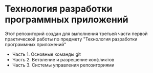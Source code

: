 # Технология разработки программных приложений
Этот репозиторий создан для выполнения третьей части первой практической работы по предмету "Технология разработки программных приложений"

- Часть 1. Основные команды git
- Часть 2. Ветвление и разрешение конфликтов
- Часть 3. Системы управления репозиториями
